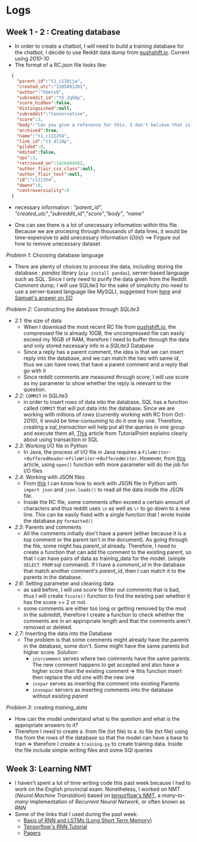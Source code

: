 # Logs

## Week 1 - 2 : Creating database

-   In order to create a chatbot, I will need to build a training database for the chatbot, I decide to use Reddit data dump from [pushshift.io](https://files.pushshift.io/reddit/comments/). Current using _2010-10_
-   The format of a RC.json file looks like:
```JSON
  {
    "parent_id":"t1_c110jjw",
    "created_utc":"1285891201",
    "author":"hbetx9",
    "subreddit_id":"t5_2qh6p",
    "score_hidden":false,
    "distinguished":null,
    "subreddit":"Conservative",
    "score":3,
    "body":"Can you give a reference for this. I don't believe that is true, i.e., constitution limits how congress can tax.",
    "archived":true,
    "name":"t1_c1112h4",
    "link_id":"t3_dl2dp",
    "gilded":0,
    "edited":false,
    "ups":3,
    "retrieved_on":1426494582,
    "author_flair_css_class":null,
    "author_flair_text":null,
    "id":"c1112h4",
    "downs":0,
    "controversiality":0
  }
  ```
  - necessary information : _"parent_id"_, _"created_utc"_,_"subreddit_id"_,_"score"_,_"body"_, _"name"_

  - One can see there is a lot of unecessary information within this file. Because we are procesing through thousands of data lines, it would be time-expensive to add unecessary information (_O(n)_) ==> Firgure out how to remove unecessary dataset

_Problem 1_: Choosing database language
- There are plenty of choices to process the data, including storing the database : _pandas_ library (`pip install pandas`), server-based language such as SQL. Since I only need to purify the data given from the Reddit Comment dump, I will use SQLite3 for the sake of simplicity (no need to use a server-based language like MySQL), suggested from [here](https://www.sqlite.org/different.html) and [Samuel's answer on SO](https://stackoverflow.com/a/4539621)

_Problem 2_: Constructing the database through _SQLite3_
  - _2.1_: the size of data
      - When I download the most recent RC file from [pushshift.io](https://files.pushshift.io/reddit/comments/), the compressed file is already 10GB, the uncompressed file can easily exceed my 16GB of RAM, therefore I need to buffer through the data and only stored necessary info in a _SQLite3_ Database
      - Since a reply has a parent comment, the idea is that we can insert reply into the database, and we can match the two with same _id_, thus we can have rows that have a parent comment and a reply that go with it
      - Since reddit comments are measured through _score_, I will use score as my parameter to show whether the reply is relevant to the question.
  - _2.2_: `COMMIT` in SQLite3
      - in order to insert rows of data into the database, SQL has a function called `COMMIT` that will put data into the database. Since we are working with millions of rows (currently working with RC from Oct-2010), it would be time-consuming to do it one by one. Therefore, creating a _sql_transaction_ will help put all the queries in one group and execute them all, [This](https://www.tutorialspoint.com/sql/sql-transactions.htm) article from TutorialPoint explains clearly about using transaction in SQL
  - _2.3_: Working I/O file in Python
      - In Java, the process of I/O file in Java requires a `FileWriter`->`BufferedReader`->`FileWriter`->`BufferedWriter`. However, from [this](https://www.guru99.com/reading-and-writing-files-in-python.html) article, using `open()` function with more parameter will do the job for I/O files
  - _2.4_: Working with JSON files
      - From [this](https://developer.rhino3d.com/guides/rhinopython/python-xml-json/) I can know how to work with JSON file in Python with `import json` and `json.loads()` to read all the data inside the JSON file.
      - Inside the RC file, some comments often exceed a certain amount of characters and thus reddit uses `\n` as well as `\r` to go down to a new line. This can be easily fixed with a single function that I wrote inside the database.py `formatted()`
  - _2.5_: Parents and comments
      - All the comments initially don't have a parent (either because it is a top comment or the parent isn't in the document). As going through the file, some might has _parent_id_ already. Therefore, I need to create a function that can add the comment to the existing parent, so that I can have pairs of data as training_data for the model. (simple `SELECT FROM` sql command). If I have a _comment_id_ in the database that match another comment's _parent_id_, then I can match it to the parents in the database.
  - _2.6_: Setting parameter and cleaning data
      - as said before, I will use _score_ to filter out comments that is bad, thus I will create `fscore()` function to find the existing pair whether it has the score >= 2 or not.
      - some comments are either too long or getting removed by the mod in the subreddt, therefore I create a function to check whether the comments are in an appropriate length and that the comments aren't removed or deleted.
  - _2.7_: Inserting the data into the Database
      - The problem is that some comments might already have the parents in the database, some don't. Some might have the same parents but higher score.
      _Solution_:
        - `insrcomment` serves where two comments have the same parents. The new comment happens to get accepted and also have a higher score than the existing comment => this function insert then replace the old one with the new one
        - `inspar` serves as inserting the comment into existing Parents
        - `insnopar` servers as inserting comments into the database without existing _parent_

_Problem 3_: creating _training_data_
  - How can the model understand what is the question and what is the appropriate answers to it?
  - Therefore I need to create a .from file (txt file) to a .to file (txt file) using the from the rows of the database so that the model can have a base to train => therefore I create a `training.py` to create training data. Inside the file include simple writing files and some SQl queries

## Week 3: Learning NMT
- I haven't spent a lot of time writing code this past week because I had to work on the English provincial exam. Nonetheless, I worked on NMT (_Neural Machine Translation_) based on [tensorflow's NMT](https://github.com/tensorflow/nmt), a _many-to-many_ implementation of _Recurrent Neural Network_, or often known as _RNN_
- Some of the links that I used during the past week:
  - [Basis of RNN and LSTMs (Long Short Term Memory)](https://colah.github.io/posts/2015-08-Understanding-LSTMs/)
  - [Tensorflow's RNN Tutorial](https://www.tensorflow.org/tutorials/sequences/recurrent)
  - [Papers](docs/RNN_LearningPhraseRepresentation.pdf)
